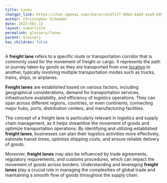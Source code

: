 ```yaml
---
title: Lanes
chatgpt_link: https://chat.openai.com/share/cecbf177-89bd-4a8d-a1e9-689bf3d492b6
author: Christopher Schoeder
date: 2023-DEC-13
layout: subarticle
permalink: glossery/lanes
parent: Glossery
has_children: false
---
```



A **freight lane** refers to a specific route or transportation corridor that is commonly used for the movement of freight or cargo. It represents the path or journey taken by goods as they are transported from one <a href="/locations/">location</a> to another, typically involving multiple transportation modes such as trucks, trains, ships, or airplanes.

**Freight lanes** are established based on various factors, including geographical considerations, demand for transportation services, infrastructure availability, and efficiency of logistics operations. They can span across different regions, countries, or even continents, connecting major hubs, ports, distribution centers, and manufacturing facilities.

The concept of a freight lane is particularly relevant in logistics and supply chain management, as it helps streamline the movement of goods and optimize transportation operations. By identifying and utilizing established **freight lanes**, businesses can plan their logistics activities more effectively, estimate transit times, optimize shipping costs, and ensure reliable delivery of goods.

Moreover, **freight lanes** may also be influenced by trade agreements, regulatory requirements, and customs procedures, which can impact the movement of goods across borders. Understanding and leveraging **freight lanes** play a crucial role in managing the complexities of global trade and maintaining a smooth flow of goods throughout the supply chain.
